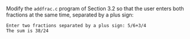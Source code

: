 Modify the `addfrac.c` program of Section 3.2 so that the user enters both
fractions at the same time, separated by a plus sign:

```
Enter two fractions separated by a plus sign: 5/6+3/4
The sum is 38/24
```